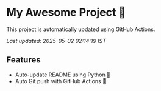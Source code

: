 # My Awesome Project 🚀

This project is automatically updated using GitHub Actions.

_Last updated: 2025-05-02 02:14:19 IST_

## Features
- Auto-update README using Python 🐍
- Auto Git push with GitHub Actions 🤖
